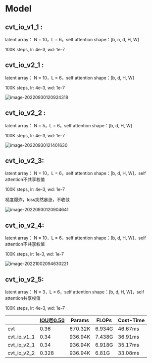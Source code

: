 # Model

## cvt_io_v1_1 :

latent array： N = 10，L = 6，self attention shape：[b, n, d, H, W]

100K steps, lr: 4e-3, wd: 1e-7

## cvt_io_v2_1 :

latent array： N = 10，L = 6，self attention shape：[b, d, H, W]

100K steps, lr: 4e-3, wd: 1e-7

![image-20220930120924318](C:\Users\HASEE\AppData\Roaming\Typora\typora-user-images\image-20220930120924318.png)

## cvt_io_v2_2 :

latent array： N = 5，L = 6，self attention shape：[b, d, H, W]

100K steps, lr: 4e-3, wd: 1e-7

![image-20220930121401630](C:\Users\HASEE\AppData\Roaming\Typora\typora-user-images\image-20220930121401630.png)

## cvt_io_v2_3:

latent array： N = 10，L = 6，self attention shape：[b, d, H, W]，self attention不共享权值

100K steps, lr: 4e-3, wd: 1e-7

梯度爆炸，loss突然暴涨，不收敛

![image-20220930120904641](C:\Users\HASEE\AppData\Roaming\Typora\typora-user-images\image-20220930120904641.png)

## cvt_io_v2_4:

latent array： N = 10，L = 6，self attention shape：[b, d, H, W]，self attention不共享权值

100K steps, lr: 1e-3, wd: 1e-7

![image-20221002094630221](C:\Users\HASEE\AppData\Roaming\Typora\typora-user-images\image-20221002094630221.png)

## cvt_io_v2_5:

latent array： N = 3，L = 6，self attention shape：[b, d, H, W]，self attention共享权值

100K steps, lr: 4e-3, wd: 1e-7

|             | **IOU@0.50** | **Params** | **FLOPs** | **Cost-Time** |
| ----------- | ------------ | ---------- | --------- | ------------- |
| cvt         | 0.36         | 670.32K    | 6.934G    | 46.67ms       |
| cvt_io_v1_1 | 0.34         | 936.94K    | 7.438G    | 36.91ms       |
| cvt_io_v2_1 | 0.34         | 936.94K    | 6.918G    | 35.17ms       |
| cvt_io_v2_2 | 0.328        | 936.94K    | 6.81G     | 33.08ms       |